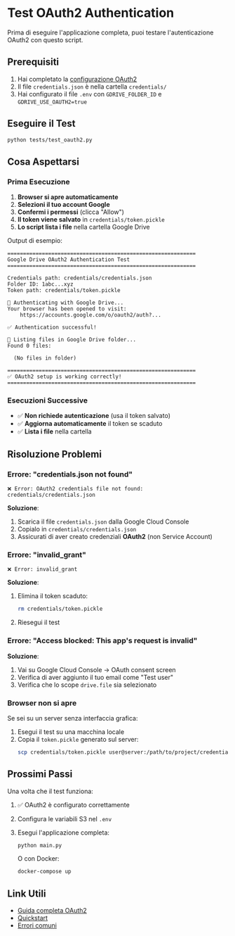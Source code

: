 # Test OAuth2 Authentication

Prima di eseguire l'applicazione completa, puoi testare l'autenticazione OAuth2 con questo script.

## Prerequisiti

1. Hai completato la [configurazione OAuth2](OAUTH2_SETUP.md)
2. Il file `credentials.json` è nella cartella `credentials/`
3. Hai configurato il file `.env` con `GDRIVE_FOLDER_ID` e `GDRIVE_USE_OAUTH2=true`

## Eseguire il Test

```bash
python tests/test_oauth2.py
```

## Cosa Aspettarsi

### Prima Esecuzione

1. **Browser si apre automaticamente**
2. **Selezioni il tuo account Google**
3. **Confermi i permessi** (clicca "Allow")
4. **Il token viene salvato** in `credentials/token.pickle`
5. **Lo script lista i file** nella cartella Google Drive

Output di esempio:

```
============================================================
Google Drive OAuth2 Authentication Test
============================================================

Credentials path: credentials/credentials.json
Folder ID: 1abc...xyz
Token path: credentials/token.pickle

🔐 Authenticating with Google Drive...
Your browser has been opened to visit:
    https://accounts.google.com/o/oauth2/auth?...

✅ Authentication successful!

📁 Listing files in Google Drive folder...
Found 0 files:

  (No files in folder)

============================================================
✅ OAuth2 setup is working correctly!
============================================================
```

### Esecuzioni Successive

- ✅ **Non richiede autenticazione** (usa il token salvato)
- ✅ **Aggiorna automaticamente** il token se scaduto
- ✅ **Lista i file** nella cartella

## Risoluzione Problemi

### Errore: "credentials.json not found"

```
❌ Error: OAuth2 credentials file not found: credentials/credentials.json
```

**Soluzione**:

1. Scarica il file `credentials.json` dalla Google Cloud Console
2. Copialo in `credentials/credentials.json`
3. Assicurati di aver creato credenziali **OAuth2** (non Service Account)

### Errore: "invalid_grant"

```
❌ Error: invalid_grant
```

**Soluzione**:

1. Elimina il token scaduto:
   ```bash
   rm credentials/token.pickle
   ```
2. Riesegui il test

### Errore: "Access blocked: This app's request is invalid"

**Soluzione**:

1. Vai su Google Cloud Console → OAuth consent screen
2. Verifica di aver aggiunto il tuo email come "Test user"
3. Verifica che lo scope `drive.file` sia selezionato

### Browser non si apre

Se sei su un server senza interfaccia grafica:

1. Esegui il test su una macchina locale
2. Copia il `token.pickle` generato sul server:
   ```bash
   scp credentials/token.pickle user@server:/path/to/project/credentials/
   ```

## Prossimi Passi

Una volta che il test funziona:

1. ✅ OAuth2 è configurato correttamente
2. Configura le variabili S3 nel `.env`
3. Esegui l'applicazione completa:

   ```bash
   python main.py
   ```

   O con Docker:

   ```bash
   docker-compose up
   ```

## Link Utili

- [Guida completa OAuth2](OAUTH2_SETUP.md)
- [Quickstart](QUICKSTART.md)
- [Errori comuni](COMMON_ERRORS.md)
